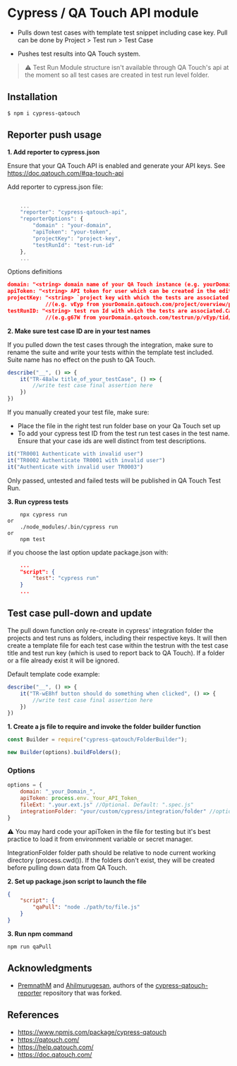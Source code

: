 # Cypress / QA Touch API module

* Pulls down test cases with template test snippet including case key. Pull can be done by Project > Test run > Test Case

* Pushes test results into QA Touch system.

> ⚠️ Test Run Module structure isn't available through QA Touch's api at the moment so all test cases are created in test run level folder.

## Installation

```shell
$ npm i cypress-qatouch
```

## Reporter push usage
**1. Add reporter to cypress.json**
   
Ensure that your QA Touch API is enabled and generate your API keys. See https://doc.qatouch.com/#qa-touch-api

Add reporter to cypress.json file:

```Javascript

    ...
    "reporter": "cypress-qatouch-api",
    "reporterOptions": {
        "domain" : "your-domain",
        "apiToken": "your-token",
        "projectKey": "project-key",
        "testRunId": "test-run-id"
    },
    ...

```
Options definitions

```Json
domain: "<string> domain name of your QA Touch instance (e.g. yourDomain.qatouch.com)"
apiToken: "<string> API token for user which can be created in the edit profile menu in your domain login"
projectKey: "<string> `project key with which the tests are associated. Can be found in the browser URI when on your project page"
            //(e.g. vEyp from yourDomain.qatouch.com/project/overview/p/vEyp)
testRunID: "<string> test run Id with which the tests are associated.Can be found in the browser URI when on your test run page"
            //(e.g.g67W from yourDomain.qatouch.com/testrun/p/vEyp/tid/g67W)
```
**2. Make sure test case ID are in your test names**

If you pulled down the test cases through the integration, make sure to rename the suite and write your tests within the template test included.
Suite name has no effect on the push to QA Touch.

```Javascript
describe("__", () => {
    it("TR-48alw title_of_your_testCase", () => {
        //write test case final assertion here
    })
})
```

If you manually created your test file, make sure:
* Place the file in the right test run folder base on your Qa Touch set up
* To add your cypress test ID from the test run test cases in the test name. Ensure that your case ids are well distinct from test descriptions.
 
```Javascript
it("TR0001 Authenticate with invalid user")
it("TR0002 Authenticate TR0001 with invalid user")
it("Authenticate with invalid user TR0003")
```

Only passed, untested and failed tests will be published in QA Touch Test Run.

**3. Run cypress tests**
```shell
    npx cypress run
or
    ./node_modules/.bin/cypress run
or
    npm test
```

if you choose the last option update package.json with:
```json
    ...
    "script": {
        "test": "cypress run"
    }
    ...
```


## Test case pull-down and update
The pull down function only re-create in cypress' integration folder the projects and test runs as folders, including their respective keys. It will then create a template file for each test case within the testrun with the test case title and test run key (which is used to report back to QA Touch).
If a folder or a file already exist it will be ignored.

Default template code example:
```javascript
describe("__", () => {
    it("TR-wE8hf button should do something when clicked", () => {
        //write test case final assertion here
    })
})

```

**1. Create a js file to require and invoke the folder builder function**
```javascript
const Builder = require("cypress-qatouch/FolderBuilder");

new Builder(options).buildFolders();
```

### Options
```javascript
options = {
    domain: "_your_Domain_",
    apiToken: process.env._Your_API_Token_
    fileExt: ".your.ext.js" //Optional. Default: ".spec.js"
    integrationFolder: "your/custom/cypress/integration/folder" //optional. Default: "cypress/integration"
}
```
⚠️ You may hard code your apiToken in the file for testing but it's best practice to load it from environment variable or secret manager.

IntegrationFolder folder path should be relative to node current working directory (process.cwd()). If the folders don't exist, they will be created before pulling down data from QA Touch.

**2. Set up package.json script to launch the file**
```json
{
    "script": {
        "qaPull": "node ./path/to/file.js"
    }
}
```
**3. Run npm command**
```shell
npm run qaPull
```

## Acknowledgments

* [PremnathM](https://github.com/premnathm) and [Ahilmurugesan](https://github.com/Ahilmurugesan), authors of the [cypress-qatouch-reporter](https://github.com/gitdckap/cypress-qatouch-reporter) repository that was forked.

## References
- https://www.npmjs.com/package/cypress-qatouch
- https://qatouch.com/
- https://help.qatouch.com/
- https://doc.qatouch.com/

